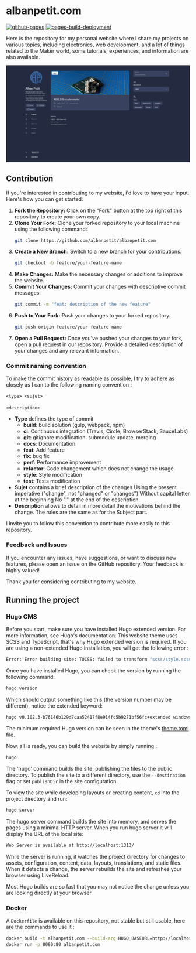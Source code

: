 # albanpetit.com

[![github-pages](https://github.com/AlbanPetit/albanpetit.com/actions/workflows/gh-pages.yml/badge.svg)](https://github.com/AlbanPetit/albanpetit.com/actions/workflows/gh-pages.yml)
[![pages-build-deployment](https://github.com/AlbanPetit/albanpetitQ.com/actions/workflows/pages/pages-build-deployment/badge.svg)](https://github.com/AlbanPetit/albanpetit.com/actions/workflows/pages/pages-build-deployment)

Here is the repository for my personal website where I share my projects on
various topics, including electronics, web development, and a lot of
things related to the Maker world, some tutorials, experiences, and
information are also available.

![albanpetit.com](https://github.com/albanpetit/albanpetit.com/blob/master/static/github-readme.png)

## Contribution

If you're interested in contributing to my website, i'd love to have your input. Here's how you can get started:

1. **Fork the Repository:** Click on the "Fork" button at the top right of this repository to create your own copy.
2. **Clone Your Fork:** Clone your forked repository to your local machine using the following command:
   ```bash
   git clone https://github.com/albanpetit/albanpetit.com
   ```
3. **Create a New Branch:** Switch to a new branch for your contributions.
   ```bash
   git checkout -b feature/your-feature-name
   ```
4. **Make Changes:** Make the necessary changes or additions to improve the website.
5. **Commit Your Changes:** Commit your changes with descriptive commit messages.
   ```bash
   git commit -m "feat: description of the new feature"
   ```
6. **Push to Your Fork:** Push your changes to your forked repository.
   ```bash
   git push origin feature/your-feature-name
   ```
7. **Open a Pull Request:** Once you've pushed your changes to your fork, open a pull request in our repository. Provide a detailed description of your changes and any relevant information.

### Commit naming convention

To make the commit history as readable as possible, I try to adhere as closely as I can to the following naming convention :

```
<type> <sujet>

<description>
```

- **Type** defines the type of commit
  - **build**: build solution (gulp, webpack, npm)
  - **ci**: Continuous integration (Travis, Circle, BrowserStack, SauceLabs)
  - **git**: gitignore modification. submodule update, merging
  - **docs**: Documentation
  - **feat**: Add feature
  - **fix**: bug fix
  - **perf**: Performance improvement
  - **refactor**: Code changement which does not change the usage
  - **style**: Style modification
  - **test**: Tests modification
- **Sujet** contains a brief description of the changes
  Using the present imperative ("change", not "changed" or "changes")
  Without capital letter at the beginning
  No "." at the end of the description
- **Description** allows to detail in more detail the motivations behind
  the change. The rules are the same as for the Subject part.

I invite you to follow this convention to contribute more easily to this repository.

### Feedback and Issues

If you encounter any issues, have suggestions, or want to discuss new features,
please open an issue on the GitHub repository. Your feedback is highly valued!

Thank you for considering contributing to my website.

## Running the project

### Hugo CMS

Before you start, make sure you have installed Hugo extended version. For more information, see Hugo's documentation.
This website theme uses SCSS and TypeScript, that's why Hugo extended version is required. If you are using a non-extended Hugo installation, you will get the following error :

```bash
Error: Error building site: TOCSS: failed to transform "scss/style.scss" (text/x-scss): this feature is not available in your current Hugo version
```

Once you have installed Hugo, you can check the version by running the following command:

```bash
hugo version
```

Which should output something like this (the version number may be different), notice the extended keyword:

```bash
hugo v0.102.3-b76146b129d7caa52417f8e914fc5b9271bf56fc+extended windows/amd64 BuildDate=2022-09-01T10:16:19Z VendorInfo=gohugoio
```

The minimum required Hugo version can be seen in the theme's [theme.toml](https://github.com/albanpetit/albanpetit.com-theme/blob/master/theme.toml) file.

Now, all is ready, you can build the website by simply running :

```bash
hugo
```

The 'hugo' command builds the site, publishing the files to the public directory.
To publish the site to a different directory, use the `--destination` flag or set `publishDir` in the site configuration.

To view the site while developing layouts or creating content, `cd` into the project directory and run:
```bash
hugo server
```
The hugo server command builds the site into memory, and serves the pages using a minimal HTTP server. When you run hugo server it will display the URL of the local site:
```bash
Web Server is available at http://localhost:1313/
```
While the server is running, it watches the project directory for changes to assets, configuration, content, data, layouts, translations, and static files. When it detects a change, the server rebuilds the site and refreshes your browser using LiveReload.

Most Hugo builds are so fast that you may not notice the change unless you are looking directly at your browser.

### Docker

A `Dockerfile` is available on this repository, not stable but still usable, here are the commands to use it :

```bash
docker build -t albanpetit.com --build-arg HUGO_BASEURL=http://localhost:8080 .
docker run -p 8080:80 albanpetit.com
```
